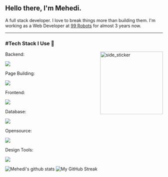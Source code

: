 <h2>Hello there, I'm Mehedi.</h2> A full stack developer. I love to break things more than building them. I'm working as a Web Developer at <a href="https://99robots.com/">99 Robots</a> for almost 3 years now.
<hr>
<h3>#Tech Stack I Use 🤍</h3><img align="right" width="200px" height="200px" alt="side_sticker" src="https://camo.githubusercontent.com/ffbf71edb9eb65671926a8cc42a5a740bf5b799a9b93699a3a0de76e1793a80b/68747470733a2f2f6d656469612e67697068792e636f6d2f6d656469612f54456e586b637348725034596564436868412f67697068792e676966" data-canonical-src="https://media.giphy.com/media/TEnXkcsHrP4YedChhA/giphy.gif" style="max-width: 100%;">
<p align="left"> <p>Backend:</p>
  <a href="https://skillicons.dev"> 
    <img src="https://skillicons.dev/icons?i=laravel,nodejs,django,express,php,py" />
  </a>
</p>

<p align="left"> <p>Page Building:</p>
  <a href="https://skillicons.dev"> 
    <img src="https://skillicons.dev/icons?i=bootstrap,css,html" />
  </a>
</p>


<p align="left"> <p>Frontend:</p>
  <a href="https://skillicons.dev"> 
    <img src="https://skillicons.dev/icons?i=vue,nuxtjs,tailwind,react,nextjs,angular" />
  </a>
</p>

<p align="left"> <p>Database:</p>
  <a href="https://skillicons.dev"> 
    <img src="https://skillicons.dev/icons?i=mongodb,mysql,postgres,redis," />
  </a>
</p>

<p align="left"> <p>Opensource:</p>
  <a href="https://skillicons.dev"> 
    <img src="https://skillicons.dev/icons?i=wordpress, " />
  </a>
</p>

<p align="left"> <p>Design Tools:</p>
  <a href="https://skillicons.dev"> 
    <img src="https://skillicons.dev/icons?i=ae,blender,ai,ps,pr " />
  </a>
</p>

![Mehedi's github stats](https://github-readme-stats.vercel.app/api?username=f0rsakenHere&show_icons=true&theme=tokyonight) ![My GitHub Streak](https://github-readme-streak-stats.herokuapp.com/?user=f0rsakenHere&theme=tokyonight)
